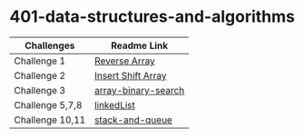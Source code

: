# 401-data-structures-and-algorithms

Challenges | Readme Link
---  | --- 
Challenge 1         | [Reverse Array](challenges/reverseArray/reverseArr.md) 
Challenge 2         | [Insert Shift Array](challenges/array-insert-shift/array-insert-shift.md) 
Challenge 3         | [array-binary-search](challenges/array-binary-search/array-binary-search.md)
Challenge 5,7,8     | [linkedList](challenges/challeng05/linkedList.md)
Challenge 10,11     | [stack-and-queue](challenges/stack-and-queue/stack-and-queue.md)



